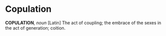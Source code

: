 # Copulation

**COPULATION**, _noun_ \[Latin\] The act of coupling; the embrace of the sexes in the act of generation; coition.